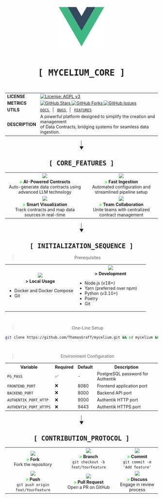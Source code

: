<div align="center">
  <img src="frontend/mycelium/src/assets/logo.png" alt="Mycelium Logo" width="150"/>
  <br><br>
  
  <div>
    <h1 align="center"><kbd>[ MYCELIUM_CORE ]</kbd></h1>
    <br>
    <table align="center">
      <tr>
        <td align="left"><b>LICENSE</b></td>
        <td>
          <a href="https://www.gnu.org/licenses/agpl-3.0">
            <img src="https://img.shields.io/badge/License-AGPL_v3-blue.svg" alt="License: AGPL v3"/>
          </a>
        </td>
      </tr>
      <tr>
        <td align="left"><b>METRICS</b></td>
        <td>
          <a href="https://github.com/ThomasGraff/mycelium/stargazers">
            <img src="https://img.shields.io/github/stars/ThomasGraff/mycelium.svg" alt="GitHub Stars"/>
          </a>
          <a href="https://github.com/ThomasGraff/mycelium/network">
            <img src="https://img.shields.io/github/forks/ThomasGraff/mycelium.svg" alt="GitHub Forks"/>
          </a>
          <a href="https://github.com/ThomasGraff/mycelium/issues">
            <img src="https://img.shields.io/github/issues/ThomasGraff/mycelium.svg" alt="GitHub Issues"/>
          </a>
        </td>
      </tr>
      <tr>
        <td align="left"><b>UTILS</b></td>
        <td>
          <a href="#documentation">
            <code>DOCS</code>
          </a>
          &nbsp;&nbsp;|&nbsp;&nbsp;
          <a href="https://github.com/ThomasGraff/mycelium/issues/new?template=bug_report.md">
            <code>BUGS</code>
          </a>
          &nbsp;&nbsp;|&nbsp;&nbsp;
          <a href="https://github.com/ThomasGraff/mycelium/issues/new?template=feature_request.md">
            <code>FEATURES</code>
          </a>
        </td>
      </tr>
      <tr>
        <td align="left"><b>DESCRIPTION</b></td>
        <td>
          A powerful platform designed to simplify the creation and management<br>
          of Data Contracts, bridging systems for seamless data ingestion.
        </td>
      </tr>
    </table>
  </div>
</div>

<div align="center">│</div>
<div align="center">▼</div>

<div align="center">
  <div>
    <h2><kbd>[ CORE_FEATURES ]</kbd></h2>
    <table>
      <tr>
        <td align="center">
          <img src="https://img.icons8.com/color/48/000000/artificial-intelligence.png" width="30"/>
          <br />
          <b><span style="color: #00ff00;">></span> AI-Powered Contracts</b>
          <br />
          Auto-generate data contracts using advanced LLM technology
        </td>
        <td align="center">
          <img src="https://img.icons8.com/color/48/000000/speed.png" width="30"/>
          <br />
          <b><span style="color: #00ff00;">></span> Fast Ingestion</b>
          <br />
          Automated configuration and streamlined pipeline setup
        </td>
      </tr>
      <tr>
        <td align="center">
          <img src="https://img.icons8.com/color/48/000000/dashboard.png" width="30"/>
          <br />
          <b><span style="color: #00ff00;">></span> Smart Visualization</b>
          <br />
          Track contracts and map data sources in real-time
        </td>
        <td align="center">
          <img src="https://img.icons8.com/color/48/000000/collaboration.png" width="30"/>
          <br />
          <b><span style="color: #00ff00;">></span> Team Collaboration</b>
          <br />
          Unite teams with centralized contract management
        </td>
      </tr>
    </table>
  </div>
</div>

<div align="center">│</div>
<div align="center">▼</div>

<div align="center">
  <div>
    <h2><kbd>[ INITIALIZATION_SEQUENCE ]</kbd></h2>
    
> Prerequisites
<table>
  <tr>
    <td align="center" width="50%">
      <img src="https://img.icons8.com/color/48/000000/docker.png" width="30"/>
      <br />
      <b>> Local Usage</b>
      <br />
      <ul align="left">
        <li>Docker and Docker Compose</li>
        <li>Git</li>
      </ul>
    </td>
    <td align="center" width="50%">
      <img src="https://img.icons8.com/color/48/000000/code.png" width="30"/>
      <br />
      <b>> Development</b>
      <br />
      <ul align="left">
        <li>Node.js (v18+)</li>
        <li>Yarn (preferred over npm)</li>
        <li>Python (v3.10+)</li>
        <li>Poetry</li>
        <li>Git</li>
      </ul>
    </td>
  </tr>
</table>

<br>

> One-Line Setup
    
```bash
git clone https://github.com/ThomasGraff/mycelium.git && cd mycelium && cp .env.example .env && docker-compose up -d
```

<br>

> Environment Configuration
<table>
  <tr>
    <th>Variable</th>
    <th>Required</th>
    <th>Default</th>
    <th>Description</th>
  </tr>
  <tr>
    <td><code>PG_PASS</code></td>
    <td>✅</td>
    <td>-</td>
    <td>PostgreSQL password for Authentik</td>
  </tr>
  <tr>
    <td><code>FRONTEND_PORT</code></td>
    <td>❌</td>
    <td>8080</td>
    <td>Frontend application port</td>
  </tr>
  <tr>
    <td><code>BACKEND_PORT</code></td>
    <td>❌</td>
    <td>8000</td>
    <td>Backend API port</td>
  </tr>
  <tr>
    <td><code>AUTHENTIK_PORT_HTTP</code></td>
    <td>❌</td>
    <td>9000</td>
    <td>Authentik HTTP port</td>
  </tr>
  <tr>
    <td><code>AUTHENTIK_PORT_HTTPS</code></td>
    <td>❌</td>
    <td>9443</td>
    <td>Authentik HTTPS port</td>
  </tr>
</table>
  </div>
</div>

<div align="center">│</div>
<div align="center">▼</div>

<div align="center">
  <div>
    <h2><kbd>[ CONTRIBUTION_PROTOCOL ]</kbd></h2>
    <table>
      <tr>
        <td align="center">
          <img src="https://img.icons8.com/color/48/000000/code-fork.png" width="30"/>
          <br />
          <b><span style="color: #00ff00;">></span> Fork</b>
          <br />
          Fork the repository
        </td>
        <td align="center">
          <img src="https://img.icons8.com/color/48/000000/split.png" width="30"/>
          <br />
          <b><span style="color: #00ff00;">></span> Branch</b>
          <br />
          <code>git checkout -b feat/YourFeature</code>
        </td>
        <td align="center">
          <img src="https://img.icons8.com/color/48/000000/commit-git.png" width="30"/>
          <br />
          <b><span style="color: #00ff00;">></span> Commit</b>
          <br />
          <code>git commit -m 'Add feature'</code>
        </td>
      </tr>
      <tr>
        <td align="center">
          <img src="https://img.icons8.com/color/48/000000/upload-to-cloud.png" width="30"/>
          <br />
          <b><span style="color: #00ff00;">></span> Push</b>
          <br />
          <code>git push origin feat/YourFeature</code>
        </td>
        <td align="center">
          <img src="https://img.icons8.com/color/48/000000/pull-request.png" width="30"/>
          <br />
          <b><span style="color: #00ff00;">></span> Pull Request</b>
          <br />
          Open a PR on GitHub
        </td>
        <td align="center">
          <img src="https://img.icons8.com/color/48/000000/communication.png" width="30"/>
          <br />
          <b><span style="color: #00ff00;">></span> Discuss</b>
          <br />
          Engage in review process
        </td>
      </tr>
    </table>
  </div>
</div>
